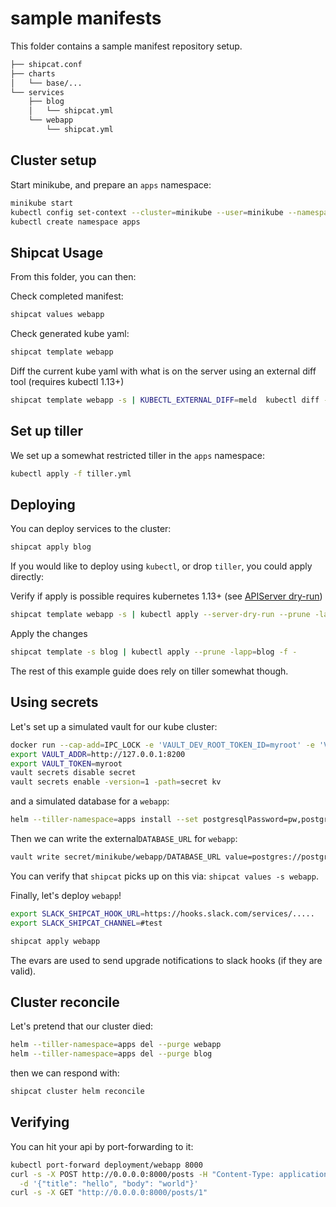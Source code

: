 # sample manifests

This folder contains a sample manifest repository setup.

```sh
├── shipcat.conf
├── charts
│   └── base/...
└── services
    ├── blog
    │   └── shipcat.yml
    └── webapp
        └── shipcat.yml
```

## Cluster setup
Start minikube, and prepare an `apps` namespace:

```sh
minikube start
kubectl config set-context --cluster=minikube --user=minikube --namespace=apps minikube
kubectl create namespace apps
```

## Shipcat Usage
From this folder, you can then:

Check completed manifest:

```sh
shipcat values webapp
```

Check generated kube yaml:

```sh
shipcat template webapp
```

Diff the current kube yaml with what is on the server using an external diff tool (requires kubectl 1.13+)

```sh
shipcat template webapp -s | KUBECTL_EXTERNAL_DIFF=meld  kubectl diff -f -
```

## Set up tiller
We set up a somewhat restricted tiller in the `apps` namespace:

```sh
kubectl apply -f tiller.yml
```

## Deploying
You can deploy services to the cluster:

```sh
shipcat apply blog
```

If you would like to deploy using `kubectl`, or drop `tiller`, you could apply directly:

Verify if apply is possible requires kubernetes 1.13+ (see [APIServer dry-run](https://kubernetes.io/blog/2019/01/14/apiserver-dry-run-and-kubectl-diff/))
```sh
shipcat template webapp -s | kubectl apply --server-dry-run --prune -lapp=webapp -f -
```

Apply the changes
```sh
shipcat template -s blog | kubectl apply --prune -lapp=blog -f -
```

The rest of this example guide does rely on tiller somewhat though.


## Using secrets
Let's set up a simulated vault for our kube cluster:

```sh
docker run --cap-add=IPC_LOCK -e 'VAULT_DEV_ROOT_TOKEN_ID=myroot' -e 'VAULT_DEV_LISTEN_ADDRESS=0.0.0.0:8200' -p 8200:8200 -d --rm --name vault vault:0.11.3
export VAULT_ADDR=http://127.0.0.1:8200
export VAULT_TOKEN=myroot
vault secrets disable secret
vault secrets enable -version=1 -path=secret kv
```

and a simulated database for a `webapp`:

```sh
helm --tiller-namespace=apps install --set postgresqlPassword=pw,postgresqlDatabase=webapp -n=webapp-pg stable/postgresql
```

Then we can write the external`DATABASE_URL` for `webapp`:

```sh
vault write secret/minikube/webapp/DATABASE_URL value=postgres://postgres:pw@webapp-pg-postgresql.apps/webapp
```

You can verify that `shipcat` picks up on this via: `shipcat values -s webapp`.

Finally, let's deploy `webapp`!

```sh
export SLACK_SHIPCAT_HOOK_URL=https://hooks.slack.com/services/.....
export SLACK_SHIPCAT_CHANNEL=#test

shipcat apply webapp
```

The evars are used to send upgrade notifications to slack hooks (if they are valid).

## Cluster reconcile
Let's pretend that our cluster died:

```sh
helm --tiller-namespace=apps del --purge webapp
helm --tiller-namespace=apps del --purge blog
```

then we can respond with:

```sh
shipcat cluster helm reconcile
```

## Verifying
You can hit your api by port-forwarding to it:

```sh
kubectl port-forward deployment/webapp 8000
curl -s -X POST http://0.0.0.0:8000/posts -H "Content-Type: application/json" \
  -d '{"title": "hello", "body": "world"}'
curl -s -X GET "http://0.0.0.0:8000/posts/1"
```
